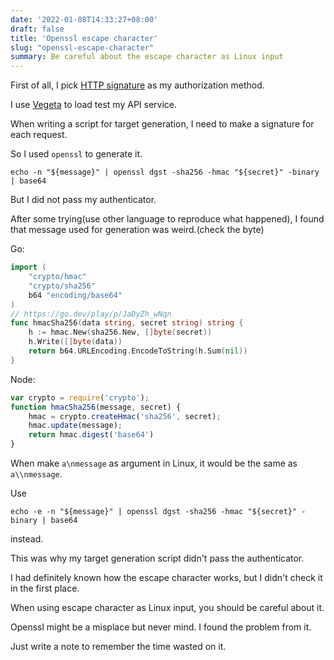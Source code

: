 ```yaml
---
date: '2022-01-08T14:33:27+08:00'
draft: false
title: 'Openssl escape character'
slug: "openssl-escape-character"
summary: Be careful about the escape character as Linux input
---
```

First of all, I pick [HTTP signature](https://datatracker.ietf.org/doc/html/draft-cavage-http-signatures-12) as my authorization method.

I use [Vegeta](https://github.com/tsenart/vegeta) to load test my API service.

When writing a script for target generation, I need to make a signature for each request.

So I used `openssl` to generate it.
```
echo -n "${message}" | openssl dgst -sha256 -hmac "${secret}" -binary | base64
```
But I did not pass my authenticator.

After some trying(use other language to reproduce what happened), I found that message used for generation was weird.(check the byte)

Go:
```go
import (
	"crypto/hmac"
	"crypto/sha256"
	b64 "encoding/base64"
)
// https://go.dev/play/p/JaDyZh_wNqn
func hmacSha256(data string, secret string) string {
	h := hmac.New(sha256.New, []byte(secret))
	h.Write([]byte(data))
	return b64.URLEncoding.EncodeToString(h.Sum(nil))
}
```

Node:
```javascript
var crypto = require('crypto');
function hmacSha256(message, secret) {
    hmac = crypto.createHmac('sha256', secret);
    hmac.update(message);
    return hmac.digest('base64')
}
```

When make `a\nmessage` as argument in Linux, it would be the same as `a\\nmessage`.

Use 
```
echo -e -n "${message}" | openssl dgst -sha256 -hmac "${secret}" -binary | base64
``` 
instead.

This was why my target generation script didn't pass the authenticator.

I had definitely known how the escape character works, but I didn't check it in the first place.

When using escape character as Linux input, you should be careful about it.

Openssl might be a misplace but never mind. I found the problem from it.

Just write a note to remember the time wasted on it.